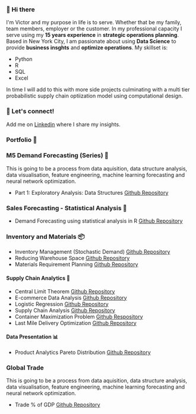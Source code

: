 ### 👋 Hi there

I'm Victor and my purpose in life is to serve. Whether that be my family, team members, employer or the customer. In my professional capacity I serve using my **15 years experience** in **strategic operations planning**. Based in New York City, I am passionate about using **Data Science** to provide **business insghts** and **optimize operations**. My skillset is:
- Python
- R
- SQL
- Excel

In time I will add to this with more side projects culminating with a multi tier probabilistic supply chain optiization model using computational design.  

### 🤝 Let's connect!
Add me on [Linkedin](https://www.linkedin.com/in/samir-saci/) where I share my insights.

### Portfolio 📒

### M5 Demand Forecasting (Series) 🧭
This is going to be a process from data aquisition, data structure analysis, data visualisation, feature engineering, machine learning forecasting and neural network optimization.
- Part 1: Exploratory Analysis: Data Structures [Github Repository](https://github.com/victorharvey/M5-Forecasting---Exploratory-Analysis---Data-Structure)

### Sales Forecasting - Statistical Analysis 🧭
- Demand Forecasting using statistical analysis in R [Github Repository](https://github.com/victorharvey/Data-Modeling-Demand-Forecast-Supply-Chain)

### Inventory and Materials 📦
- Inventory Management (Stochastic Demand) [Github Repository](https://github.com/victorharvey/Inventory-management-stochastic-demand)
- Reducing Warehouse Space [Github Repository](https://github.com/victorharvey/Reducing-warehouse-space)
- Materials Requirement Planning [Github Repository](https://github.com/victorharvey/Materials-Requirements-Planning)

#### Supply Chain Analytics 🧮
- Central Limit Theorem [Github Repository](https://github.com/victorharvey/Central-Limit-Theorem) 
- E-commerce Data Analysis [Github Repository](https://github.com/victorharvey/e-commerce-data-analysis)
- Logistic Regression [Github Repository](https://github.com/victorharvey/logistic-regression)
- Supply Chain Analysis [Github Repository](https://github.com/victorharvey/Supply-Chain-Analysis)
- Container Maximization Problem [Github Respository](https://github.com/victorharvey/Container-Maximization-Problem)
- Last Mile Delivery Optimization [Github Repository](https://github.com/victorharvey/Last-Mile-Delivery-Optimization)

#### Data Presentation 📊
- Product Analytics Pareto Distribution [Github Repository](https://github.com/victorharvey/Product-Analytics-Pareto-Distribution)

### Global Trade
This is going to be a process from data aquisition, data structure analysis, data visualisation, feature engineering, machine learning forecasting and neural network optimization.
- Trade % of GDP [Github Repository](https://github.com/victorharvey/Trade-of-GDP)
